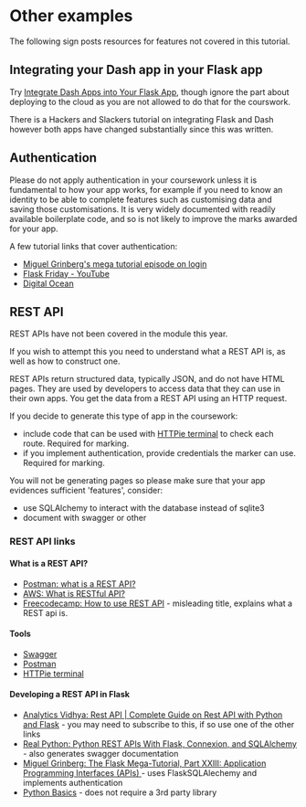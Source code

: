 # Other examples

The following sign posts resources for features not covered in this tutorial.

## Integrating your Dash app in your Flask app

Try [Integrate Dash Apps into Your Flask App](https://ploomber.io/blog/dash-in-flask/), though ignore the part about
deploying to the cloud as you are not allowed to do that for the courswork.

There is a Hackers and Slackers tutorial on integrating Flask and Dash however both apps have changed substantially
since this was written.

## Authentication

Please do not apply authentication in your coursework unless it is fundamental to how your app works, for example if you
need to know an identity to be able to complete features such as customising data and saving those customisations.
It is very widely documented with readily available boilerplate code, and so is not likely to improve the marks awarded
for your app.

A few tutorial links that cover authentication:

- [Miguel Grinberg's mega tutorial episode on login](https://blog.miguelgrinberg.com/post/the-flask-mega-tutorial-part-v-user-logins)
- [Flask Friday - YouTube](https://www.youtube.com/watch?v=bxyaJ8w_wak)
- [Digital Ocean](https://www.digitalocean.com/community/tutorials/how-to-add-authentication-to-your-app-with-flask-login)

## REST API

REST APIs have not been covered in the module this year.

If you wish to attempt this you need to understand what a REST API is, as well as how to construct one.

REST APIs return structured data, typically JSON, and do not have HTML pages. They are used by developers to access data
that they can use in their own apps. You get the data from a REST API using an HTTP request.

If you decide to generate this type of app in the coursework:

- include code that can be used with [HTTPie terminal](https://httpie.io/cli) to check each route. Required for marking.
- if you implement authentication, provide credentials the marker can use. Required for marking.

You will not be generating pages so please make sure that your app evidences sufficient 'features', consider:

- use SQLAlchemy to interact with the database instead of sqlite3
- document with swagger or other

### REST API links

#### What is a REST API?

- [Postman: what is a REST API?](https://blog.postman.com/rest-api-examples/)
- [AWS: What is RESTful API?](https://aws.amazon.com/what-is/restful-api/)
- [Freecodecamp: How to use REST API](https://www.freecodecamp.org/news/how-to-use-rest-api/) - misleading title,
  explains what a REST api is.

#### Tools

- [Swagger](https://swagger.io/docs/specification/v2_0/what-is-swagger/)
- [Postman](https://www.postman.com/downloads/)
- [HTTPie terminal](https://httpie.io/cli)

#### Developing a REST API in Flask

- [Analytics Vidhya: Rest API | Complete Guide on Rest API with Python and Flask](https://www.analyticsvidhya.com/blog/2022/01/rest-api-with-python-and-flask/) -
  you may need to subscribe to this, if so use one of the other links
- [Real Python: Python REST APIs With Flask, Connexion, and SQLAlchemy](https://realpython.com/flask-connexion-rest-api/) -
  also generates swagger documentation
- [Miguel Grinberg: The Flask Mega-Tutorial, Part XXIII: Application Programming Interfaces (APIs) ](https://blog.miguelgrinberg.com/post/the-flask-mega-tutorial-part-xxiii-application-programming-interfaces-apis) -
  uses FlaskSQLAlechemy and implements authentication
- [Python Basics](https://pythonbasics.org/flask-rest-api/) - does not require a 3rd party library